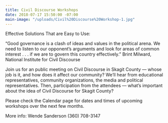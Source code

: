 ```yaml
---
title: Civil Discourse Workshops
date: 2018-07-17 15:50:00 -07:00
main-image: "/uploads/Civil%20Discourse%20Workshop-1.jpg"
---
```


Effective Solutions That are Easy to Use:

“Good governance is a clash of ideas and values in the political arena. We need to listen to our opponent’s arguments and look for areas of common interest . . . if we are to govern this country effectively.” Brint Milward, National Institute for Civil Discourse

Join us for an public meeting on Civil Discourse in Skagit County — whose job is it, and how does it affect our community? We’ll hear from educational representatives, community organizations, the media and political representatives. Then, participation from the attendees — what’s important about the idea of Civil Discourse for Skagit County?

Please check the Calendar page for dates and times of upcoming workshops over the next few months.

More info: Wende Sanderson (360) 708-3147